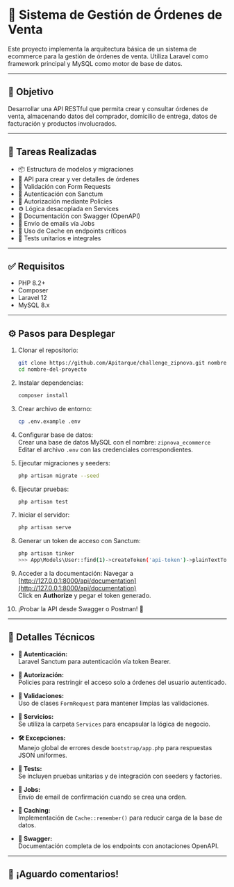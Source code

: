 # 🛒 Sistema de Gestión de Órdenes de Venta

Este proyecto implementa la arquitectura básica de un sistema de ecommerce para la gestión de órdenes de venta. Utiliza Laravel como framework principal y MySQL como motor de base de datos.

---

## 🚀 Objetivo

Desarrollar una API RESTful que permita crear y consultar órdenes de venta, almacenando datos del comprador, domicilio de entrega, datos de facturación y productos involucrados.

---

## 📌 Tareas Realizadas

- 📦 Estructura de modelos y migraciones
- 🔄 API para crear y ver detalles de órdenes
- 🧾 Validación con Form Requests
- 🔐 Autenticación con Sanctum
- 🔑 Autorización mediante Policies
- ⚙️ Lógica desacoplada en Services
- 📄 Documentación con Swagger (OpenAPI)
- 🧵 Envío de emails vía Jobs
- 🧠 Uso de Cache en endpoints críticos
- 🧪 Tests unitarios e integrales

---

## ✅ Requisitos

- PHP 8.2+
- Composer
- Laravel 12
- MySQL 8.x

---

## ⚙️ Pasos para Desplegar

1. Clonar el repositorio:  
   ```bash
   git clone https://github.com/Apitarque/challenge_zipnova.git nombre-del-proyecto
   cd nombre-del-proyecto
   ```

2. Instalar dependencias:
   ```bash
   composer install
   ```

3. Crear archivo de entorno:
   ```bash
   cp .env.example .env
   ```

4. Configurar base de datos:  
   Crear una base de datos MySQL con el nombre: `zipnova_ecommerce`  
   Editar el archivo `.env` con las credenciales correspondientes.

5. Ejecutar migraciones y seeders:
   ```bash
   php artisan migrate --seed
   ```

6. Ejecutar pruebas:
   ```bash
   php artisan test
   ```

7. Iniciar el servidor:
   ```bash
   php artisan serve
   ```

8. Generar un token de acceso con Sanctum:
   ```bash
   php artisan tinker
   >>> App\Models\User::find(1)->createToken('api-token')->plainTextToken;
   ```

9. Acceder a la documentación:
   Navegar a [http://127.0.0.1:8000/api/documentation](http://127.0.0.1:8000/api/documentation)  
   Click en **Authorize** y pegar el token generado.

10. ¡Probar la API desde Swagger o Postman! 🎉

---

## 🧩 Detalles Técnicos

- **🔐 Autenticación:**  
  Laravel Sanctum para autenticación vía token Bearer.

- **📜 Autorización:**  
  Policies para restringir el acceso solo a órdenes del usuario autenticado.

- **🧾 Validaciones:**  
  Uso de clases `FormRequest` para mantener limpias las validaciones.

- **🧠 Servicios:**  
  Se utiliza la carpeta `Services` para encapsular la lógica de negocio.

- **🛠 Excepciones:**  
  Manejo global de errores desde `bootstrap/app.php` para respuestas JSON uniformes.

- **🧪 Tests:**  
  Se incluyen pruebas unitarias y de integración con seeders y factories.

- **🧵 Jobs:**  
  Envío de email de confirmación cuando se crea una orden.

- **🧰 Caching:**  
  Implementación de `Cache::remember()` para reducir carga de la base de datos.

- **📄 Swagger:**  
  Documentación completa de los endpoints con anotaciones OpenAPI.

---

## 🏁 ¡Aguardo comentarios!
